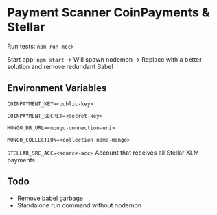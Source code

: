 # Payment Scanner CoinPayments & Stellar
Run tests: `npm run mock`

Start app: `npm start` -> Will spawn nodemon -> Replace with a better solution and remove redundant Babel

## Environment Variables
`COINPAYMENT_KEY=<public-key>`

`COINPAYMENT_SECRET=<secret-key>`

`MONGO_DB_URL=<mongo-connection-uri>`

`MONGO_COLLECTION=<collection-name-mongo>`

`STELLAR_SRC_ACC=<source-acc>` Account that receives all Stellar XLM payments

## Todo
- Remove babel garbage
- Standalone run command without nodemon